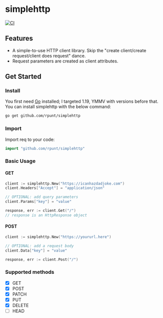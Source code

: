 # simplehttp

[![CI](https://github.com/rpunt/dcc/actions/workflows/ci.yml/badge.svg)](https://github.com/rpunt/dcc/actions/workflows/ci.yml)

## Features

* A simple-to-use HTTP client library. Skip the "create client/create request/client does request" dance.
* Request parameters are created as client attributes.

## Get Started

### Install

You first need [Go](https://go.dev/) installed; I targeted 1.19, YMMV with versions before that. You can install simplehttp with the below command:

``` sh
go get github.com/rpunt/simplehttp
```

### Import

Import req to your code:

```go
import "github.com/rpunt/simplehttp"
```

### Basic Usage

#### GET

```go
client := simplehttp.New("https://icanhazdadjoke.com")
client.Headers["Accept"] = "application/json"

// OPTIONAL: add query parameters
client.Params["key"] = "value"

response, err := client.Get("/")
// response is an HttpResponse object
```

#### POST

```go
client := simplehttp.New("https://yoururl.here")

// OPTIONAL: add a request body
client.Data["key"] = "value"

response, err := client.Post("/")
```

### Supported methods

* [x] GET
* [x] POST
* [x] PATCH
* [x] PUT
* [x] DELETE
* [ ] HEAD

